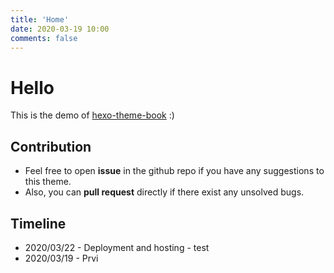 ```yaml
---
title: 'Home'
date: 2020-03-19 10:00
comments: false
---
```


<script async defer src="https://buttons.github.io/buttons.js"></script>

# Hello

This is the demo of [hexo-theme-book](https://github.com/kaiiiz/hexo-theme-book) :)

## Contribution

* Feel free to open **issue** in the github repo if you have any suggestions to this theme.
* Also, you can **pull request** directly if there exist any unsolved bugs.

## Timeline

* 2020/03/22 - Deployment and hosting - test
* 2020/03/19 - Prvi 